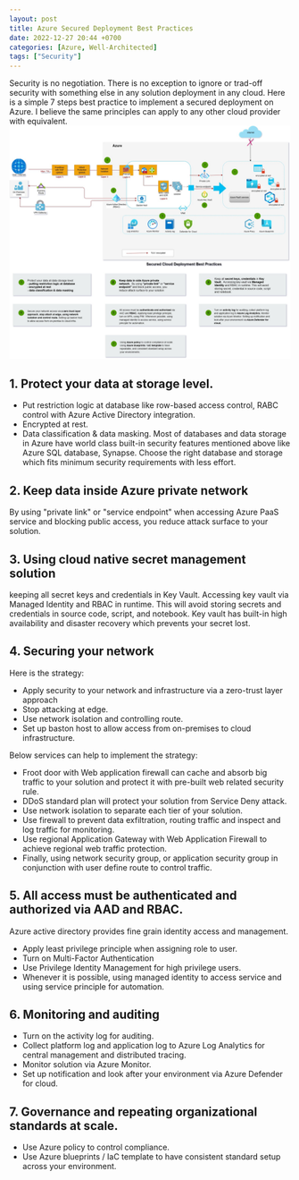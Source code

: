 ```yaml
---
layout: post
title: Azure Secured Deployment Best Practices
date: 2022-12-27 20:44 +0700
categories: [Azure, Well-Architected]
tags: ["Security"]
---
```

Security is no negotiation. There is no exception to ignore or trad-off security with something else in any solution deployment in any cloud. Here is a simple 7 steps best practice to implement a secured deployment on Azure. I believe the same principles can apply to any other cloud provider with equivalent.
![Secured Deployment 7 steps best practice](/assets/img/posts/Azure-secured-deployment-best-practices.jpg)
## 1. Protect your data at storage level.
- Put restriction logic at database like row-based access control, RABC control with Azure Active Directory integration.
- Encrypted at rest.
- Data classification & data masking.
Most of databases and data storage in Azure have world class built-in security features mentioned above like Azure SQL database, Synapse. Choose the right database and storage which fits minimum security requirements with less effort.

## 2. Keep data inside Azure private network
By using "private link" or "service endpoint" when accessing Azure PaaS service and blocking public access, you reduce attack surface to your solution.

## 3. Using cloud native secret management solution
keeping all secret keys and credentials in Key Vault. Accessing key vault via Managed Identity and RBAC in runtime. This will avoid storing secrets and credentials in source code, script, and notebook. Key vault has built-in high availability and disaster recovery which prevents your secret lost.

## 4. Securing your network 
Here is the strategy:
- Apply security to your network and infrastructure via a zero-trust layer approach
- Stop attacking at edge.
- Use network isolation and controlling route.
- Set up baston host to allow access from on-premises to cloud infrastructure. 

Below services can help to implement the strategy:
- Froot door with Web application firewall can cache and absorb big traffic to your solution and protect it with pre-built web related security rule.
- DDoS standard plan will protect your solution from Service Deny attack.
- Use network isolation to separate each tier of your solution.
- Use firewall to prevent data exfiltration, routing traffic and inspect and log traffic for monitoring.
- Use regional Application Gateway with Web Application Firewall to achieve regional web traffic protection.
- Finally, using network security group, or application security group in conjunction with user define route to control traffic.

## 5. All access must be authenticated and authorized via AAD and RBAC. 
Azure active directory provides fine grain identity access and management. 
- Apply least privilege principle when assigning role to user.
- Turn on Multi-Factor Authentication
- Use Privilege Identity Management for high privilege users. 
- Whenever it is possible, using managed identity to access service and using service principle for automation.

## 6. Monitoring and auditing
- Turn on the activity log for auditing.
- Collect platform log and application log to Azure Log Analytics for central management and distributed tracing. 
- Monitor solution via Azure Monitor. 
- Set up notification and look after your environment via Azure Defender for cloud.

## 7. Governance and repeating organizational standards at scale.
- Use Azure policy to control compliance. 
- Use Azure blueprints / IaC template to have consistent standard setup across your environment.
